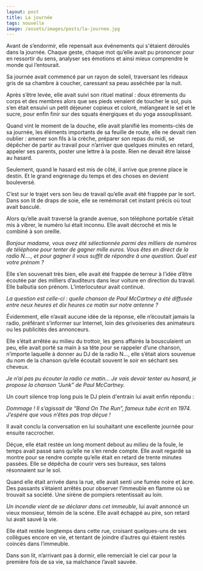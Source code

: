 ```yaml
---
layout: post
title: La journée
tags: nouvelle
image: /assets/images/posts/la-journee.jpg
---
```




Avant de s’endormir, elle repensait aux événements qui s'étaient déroulés dans la journée. Chaque geste, chaque mot qu’elle avait pu prononcer pour en ressortir du sens, analyser ses émotions et ainsi mieux comprendre le monde qui l’entourait. 

<!--more-->

Sa journée avait commencé par un rayon de soleil, traversant les rideaux gris de sa chambre à coucher, caressant sa peau asséchée par la nuit.

Après s’être levée, elle avait suivi son rituel matinal : doux étirements du corps et des membres alors que ses pieds venaient de toucher le sol, puis s’en était ensuivi un petit déjeuner copieux et coloré, mélangeant le sel et le sucre, pour enfin finir sur des squats énergiques et du yoga assouplissant.

Quand vint le moment de la douche, elle avait planifié les moments-clés de sa journée, les éléments importants de sa feuille de route, elle ne devait rien oublier : amener son fils à la crèche, préparer son repas du midi, se dépêcher de partir au travail pour n’arriver que quelques minutes en retard, appeler ses parents, poster une lettre à la poste. Rien ne devait être laissé au hasard.

Seulement, quand le hasard est mis de côté, il arrive que prenne place le destin. Et le grand engrenage du temps et des choses en devient bouleversé.

C’est sur le trajet vers son lieu de travail qu’elle avait été frappée par le sort. Dans son lit de draps de soie, elle se remémorait cet instant précis où tout avait basculé.

Alors qu’elle avait traversé la grande avenue, son téléphone portable s’était mis à vibrer, le numéro lui était inconnu. Elle avait décroché et mis le combiné à son oreille.

_Bonjour madame, vous avez été sélectionnée parmi des milliers de numéros de téléphone pour tenter de gagner mille euros. Vous êtes en direct de la radio N...., et pour gagner il vous suffit de répondre à une question. Quel est votre prénom ?_

Elle s’en souvenait très bien, elle avait été frappée de terreur à l’idée d’être écoutée par des milliers d’auditeurs dans leur voiture en direction du travail. Elle balbutia son prénom. L’interlocuteur avait continué.

_La question est celle-ci : quelle chanson de Paul McCartney a été diffusée entre neux heures et dix heures ce matin sur notre antenne ?_

Évidemment, elle n’avait aucune idée de la réponse, elle n’écoutait jamais la radio, préférant s’informer sur Internet, loin des grivoiseries des animateurs ou les publicités des annonceurs.

Elle s’était arrêtée au milieu du trottoir, les gens affairés la bousculaient un peu, elle avait porté sa main à sa tête pour se rappeler d’une chanson, n’importe laquelle à donner au DJ de la radio N…, elle s’était alors souvenue du nom de la chanson qu’elle écoutait souvent le soir en séchant ses cheveux.

_Je n’ai pas pu écouter la radio ce matin… Je vais devoir tenter au hasard, je propose la chanson “Junk” de Paul McCartney._

Un court silence trop long puis le DJ plein d'entrain lui avait enfin répondu :

_Dommage ! Il s’agissait de “Band On The Run”, fameux tube écrit en 1974. J’espère que vous n’êtes pas trop déçue !_

Il avait conclu la conversation en lui souhaitant une excellente journée pour ensuite raccrocher.

Déçue, elle était restée un long moment debout au milieu de la foule, le temps avait passé sans qu’elle ne s’en rende compte. Elle avait regardé sa montre pour se rendre compte qu’elle était en retard de trente minutes passées. Elle se dépêcha de courir vers ses bureaux, ses talons résonnaient sur le sol.

Quand elle était arrivée dans la rue, elle avait senti une fumée noire et âcre. Des passants s’étaient arrêtés pour observer l’immeuble en flamme où se trouvait sa société. Une sirène de pompiers retentissait au loin. 

_Un incendie vient de se déclarer dans cet immeuble_, lui avait annoncé un vieux monsieur, témoin de la scène. Elle avait échappé au pire, son retard lui avait sauvé la vie.

Elle était restée longtemps dans cette rue, croisant quelques-uns de ses collègues encore en vie, et tentant de joindre d’autres qui étaient restés coincés dans l’immeuble.

Dans son lit, n’arrivant pas à dormir, elle remerciait le ciel car pour la première fois de sa vie, sa malchance l’avait sauvée.
